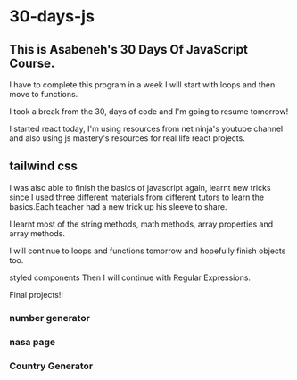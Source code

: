 # 30-days-js

## This is Asabeneh's 30 Days Of JavaScript Course.

I have to complete this program in a week
I will start with loops and then move to functions.


I took a break from the 30, days of code and I'm going to resume tomorrow!



<p>I started react today, I'm using resources from net ninja's youtube channel and also using js mastery's resources for real life react projects.</p>

## tailwind css

I was also able to finish the basics of javascript again, learnt new tricks since I used three different materials from different tutors to learn the basics.Each teacher had a new trick up his sleeve to share.

I learnt most of the string methods, math methods, array properties and array methods.

I will continue to loops and functions tomorrow and hopefully finish objects too.


styled components
Then I will continue with Regular Expressions.

Final projects!!
<h3>number generator</h3>
<h3>nasa page</h3>
<h3>Country Generator</h3>

